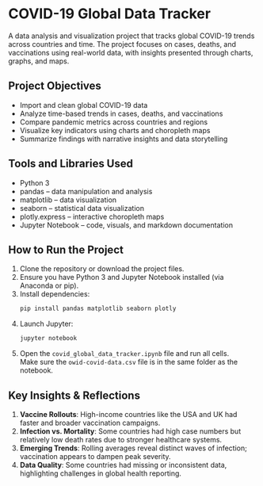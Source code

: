 # COVID-19 Global Data Tracker

A data analysis and visualization project that tracks global COVID-19 trends across countries and time. The project focuses on cases, deaths, and vaccinations using real-world data, with insights presented through charts, graphs, and maps.

## Project Objectives

- Import and clean global COVID-19 data  
- Analyze time-based trends in cases, deaths, and vaccinations  
- Compare pandemic metrics across countries and regions  
- Visualize key indicators using charts and choropleth maps  
- Summarize findings with narrative insights and data storytelling  

## Tools and Libraries Used

- Python 3  
- pandas – data manipulation and analysis  
- matplotlib – data visualization  
- seaborn – statistical data visualization  
- plotly.express – interactive choropleth maps  
- Jupyter Notebook – code, visuals, and markdown documentation  

## How to Run the Project

1. Clone the repository or download the project files.  
2. Ensure you have Python 3 and Jupyter Notebook installed (via Anaconda or pip).  
3. Install dependencies:
   ```bash
   pip install pandas matplotlib seaborn plotly
   ```
4. Launch Jupyter:
   ```bash
   jupyter notebook
   ```
5. Open the `covid_global_data_tracker.ipynb` file and run all cells.  
   Make sure the `owid-covid-data.csv` file is in the same folder as the notebook.

## Key Insights & Reflections

1. **Vaccine Rollouts**: High-income countries like the USA and UK had faster and broader vaccination campaigns.  
2. **Infection vs. Mortality**: Some countries had high case numbers but relatively low death rates due to stronger healthcare systems.  
3. **Emerging Trends**: Rolling averages reveal distinct waves of infection; vaccination appears to dampen peak severity.  
4. **Data Quality**: Some countries had missing or inconsistent data, highlighting challenges in global health reporting.
